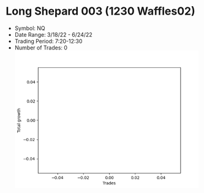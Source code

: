 # Long Shepard 003 (1230 Waffles02) 
- Symbol: NQ
- Date Range: 3/18/22 - 6/24/22
- Trading Period: 7:20-12:30
- Number of Trades: 0
![Plot](LongShepard003(1230Waffles02)NQ.png)


































